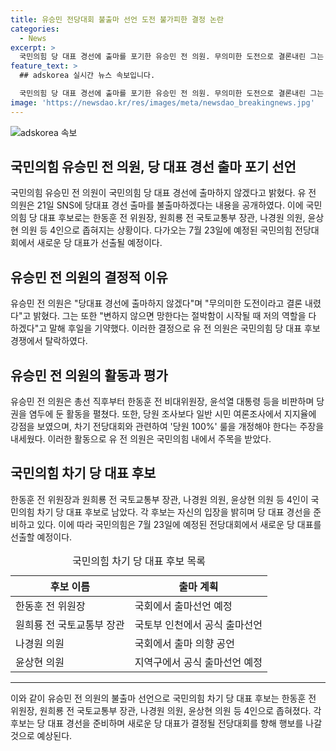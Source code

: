```yaml
---
title: 유승민 전당대회 불출마 선언 도전 불가피한 결정 논란
categories:
  - News
excerpt: >
  국민의힘 당 대표 경선에 출마를 포기한 유승민 전 의원. 무의미한 도전으로 결론내린 그는 변화를 주장하며 후일을 예고했다. 그의 불출마 선언으로 후보는 한동훈 전 위원장, 원희룡 전 국토부 장관, 나경원 의원, 윤상현 의원으로 좁혀졌다. 이들은 각자의 지역에서 공식 출마 선언을 할 예정이며, 당 전당대회는 7월 23일에 열릴 예정이다.
feature_text: >
  ## adskorea 실시간 뉴스 속보입니다.

  국민의힘 당 대표 경선에 출마를 포기한 유승민 전 의원. 무의미한 도전으로 결론내린 그는 변화를 주장하며 후일을 예고했다. 그의 불출마 선언으로 후보는 한동훈 전 위원장, 원희룡 전 국토부 장관, 나경원 의원, 윤상현 의원으로 좁혀졌다. 이들은 각자의 지역에서 공식 출마 선언을 할 예정이며, 당 전당대회는 7월 23일에 열릴 예정이다.
image: 'https://newsdao.kr/res/images/meta/newsdao_breakingnews.jpg'
---
```


<p><img src="https://newsdao.kr/res/images/meta/newsdao_breakingnews.jpg" alt="adskorea 속보" /></p>

<h2 data-ke-size="size26">국민의힘 유승민 전 의원, 당 대표 경선 출마 포기 선언</h2>

<p data-ke-size="size16">국민의힘 유승민 전 의원이 국민의힘 당 대표 경선에 출마하지 않겠다고 밝혔다. 유 전 의원은 21일 SNS에 당대표 경선 출마를 불출마하겠다는 내용을 공개하였다. 이에 국민의힘 당 대표 후보로는 한동훈 전 위원장, 원희룡 전 국토교통부 장관, 나경원 의원, 윤상현 의원 등 4인으로 좁혀지는 상황이다. 다가오는 7월 23일에 예정된 국민의힘 전당대회에서 새로운 당 대표가 선출될 예정이다.</p>

<h2 data-ke-size="size26">유승민 전 의원의 결정적 이유</h2>

<p data-ke-size="size16">유승민 전 의원은 "당대표 경선에 출마하지 않겠다"며 "무의미한 도전이라고 결론 내렸다"고 밝혔다. 그는 또한 "변하지 않으면 망한다는 절박함이 시작될 때 저의 역할을 다 하겠다"고 말해 후일을 기약했다. 이러한 결정으로 유 전 의원은 국민의힘 당 대표 후보 경쟁에서 탈락하였다.</p>

<h2 data-ke-size="size26">유승민 전 의원의 활동과 평가</h2>

<p data-ke-size="size16">유승민 전 의원은 총선 직후부터 한동훈 전 비대위원장, 윤석열 대통령 등을 비판하며 당권을 염두에 둔 활동을 펼쳤다. 또한, 당원 조사보다 일반 시민 여론조사에서 지지율에 강점을 보였으며, 차기 전당대회와 관련하여 '당원 100%' 룰을 개정해야 한다는 주장을 내세웠다. 이러한 활동으로 유 전 의원은 국민의힘 내에서 주목을 받았다.</p>

<h2 data-ke-size="size26">국민의힘 차기 당 대표 후보</h2>

<p data-ke-size="size16">한동훈 전 위원장과 원희룡 전 국토교통부 장관, 나경원 의원, 윤상현 의원 등 4인이 국민의힘 차기 당 대표 후보로 남았다. 각 후보는 자신의 입장을 밝히며 당 대표 경선을 준비하고 있다. 이에 따라 국민의힘은 7월 23일에 예정된 전당대회에서 새로운 당 대표를 선출할 예정이다.</p>

<table>
  <caption>국민의힘 차기 당 대표 후보 목록</caption>
  <thead>
    <tr>
      <th scope="col">후보 이름</th>
      <th scope="col">출마 계획</th>
    </tr>
  </thead>
  <tbody>
    <tr>
      <td>한동훈 전 위원장</td>
      <td>국회에서 출마선언 예정</td>
    </tr>
    <tr>
      <td>원희룡 전 국토교통부 장관</td>
      <td>국토부 인천에서 공식 출마선언</td>
    </tr>
    <tr>
      <td>나경원 의원</td>
      <td>국회에서 출마 의향 공언</td>
    </tr>
    <tr>
      <td>윤상현 의원</td>
      <td>지역구에서 공식 출마선언 예정</td>
    </tr>
  </tbody>
</table>

<hr>

<p data-ke-size="size16">이와 같이 유승민 전 의원의 불출마 선언으로 국민의힘 차기 당 대표 후보는 한동훈 전 위원장, 원희룡 전 국토교통부 장관, 나경원 의원, 윤상현 의원 등 4인으로 좁혀졌다. 각 후보는 당 대표 경선을 준비하며 새로운 당 대표가 결정될 전당대회를 향해 행보를 나갈 것으로 예상된다.</p>

